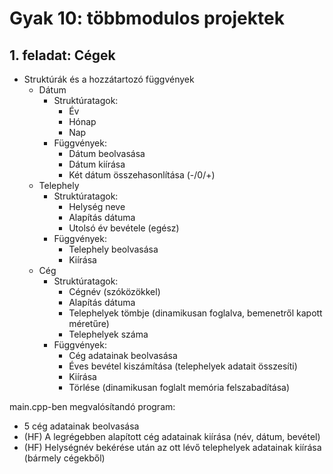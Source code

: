 # Gyak 10: többmodulos projektek

## 1. feladat: Cégek

- Struktúrák és a hozzátartozó függvények
  - Dátum
    - Struktúratagok:
      - Év
      - Hónap
      - Nap
    - Függvények:
      - Dátum beolvasása
      - Dátum kiírása
      - Két dátum összehasonlítása (-/0/+)
  - Telephely
    - Struktúratagok:
      - Helység neve
      - Alapítás dátuma
      - Utolsó év bevétele (egész)
    - Függvények:
      - Telephely beolvasása
      - Kiírása
  - Cég
    - Struktúratagok:
      - Cégnév (szóközökkel)
      - Alapítás dátuma
      - Telephelyek tömbje (dinamikusan foglalva, bemenetről kapott méretűre)
      - Telephelyek száma
    - Függvények:
      - Cég adatainak beolvasása
      - Éves bevétel kiszámítása (telephelyek adatait összesíti)
      - Kiírása
      - Törlése (dinamikusan foglalt memória felszabadítása)

main.cpp-ben megvalósítandó program:
- 5 cég adatainak beolvasása
- (HF) A legrégebben alapított cég adatainak kiírása (név, dátum, bevétel)
- (HF) Helységnév bekérése után az ott lévő telephelyek adatainak kiírása (bármely cégekből)